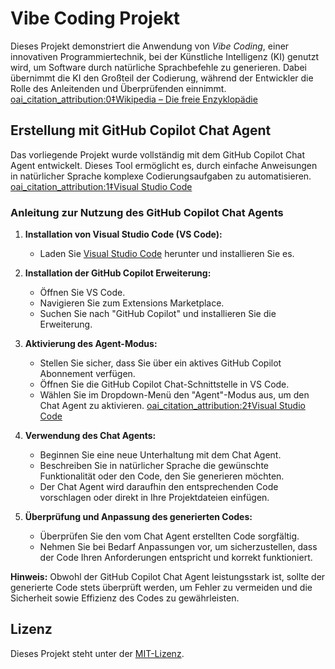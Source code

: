 # Vibe Coding Projekt

Dieses Projekt demonstriert die Anwendung von *Vibe Coding*, einer innovativen Programmiertechnik, bei der Künstliche Intelligenz (KI) genutzt wird, um Software durch natürliche Sprachbefehle zu generieren. Dabei übernimmt die KI den Großteil der Codierung, während der Entwickler die Rolle des Anleitenden und Überprüfenden einnimmt.  [oai_citation_attribution:0‡Wikipedia – Die freie Enzyklopädie](https://de.wikipedia.org/wiki/Vibe_Coding?utm_source=chatgpt.com)

## Erstellung mit GitHub Copilot Chat Agent

Das vorliegende Projekt wurde vollständig mit dem GitHub Copilot Chat Agent entwickelt. Dieses Tool ermöglicht es, durch einfache Anweisungen in natürlicher Sprache komplexe Codierungsaufgaben zu automatisieren.  [oai_citation_attribution:1‡Visual Studio Code](https://code.visualstudio.com/blogs/2025/02/24/introducing-copilot-agent-mode?utm_source=chatgpt.com)

### Anleitung zur Nutzung des GitHub Copilot Chat Agents

1. **Installation von Visual Studio Code (VS Code):**
   - Laden Sie [Visual Studio Code](https://code.visualstudio.com/) herunter und installieren Sie es.

2. **Installation der GitHub Copilot Erweiterung:**
   - Öffnen Sie VS Code.
   - Navigieren Sie zum Extensions Marketplace.
   - Suchen Sie nach "GitHub Copilot" und installieren Sie die Erweiterung.

3. **Aktivierung des Agent-Modus:**
   - Stellen Sie sicher, dass Sie über ein aktives GitHub Copilot Abonnement verfügen.
   - Öffnen Sie die GitHub Copilot Chat-Schnittstelle in VS Code.
   - Wählen Sie im Dropdown-Menü den "Agent"-Modus aus, um den Chat Agent zu aktivieren.  [oai_citation_attribution:2‡Visual Studio Code](https://code.visualstudio.com/blogs/2025/02/24/introducing-copilot-agent-mode?utm_source=chatgpt.com)

4. **Verwendung des Chat Agents:**
   - Beginnen Sie eine neue Unterhaltung mit dem Chat Agent.
   - Beschreiben Sie in natürlicher Sprache die gewünschte Funktionalität oder den Code, den Sie generieren möchten.
   - Der Chat Agent wird daraufhin den entsprechenden Code vorschlagen oder direkt in Ihre Projektdateien einfügen.

5. **Überprüfung und Anpassung des generierten Codes:**
   - Überprüfen Sie den vom Chat Agent erstellten Code sorgfältig.
   - Nehmen Sie bei Bedarf Anpassungen vor, um sicherzustellen, dass der Code Ihren Anforderungen entspricht und korrekt funktioniert.

**Hinweis:** Obwohl der GitHub Copilot Chat Agent leistungsstark ist, sollte der generierte Code stets überprüft werden, um Fehler zu vermeiden und die Sicherheit sowie Effizienz des Codes zu gewährleisten.

## Lizenz

Dieses Projekt steht unter der [MIT-Lizenz](LICENSE).
